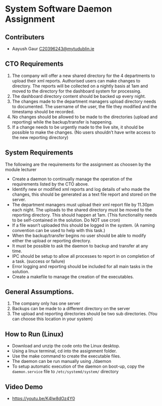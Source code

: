 # System Software Daemon Assignment

## Contributers 
- Aayush Gaur <C20396243@mytudublin.ie>

## CTO Requirements

1. The company will offer a new shared directory for the 4 departments to upload their
xml reports. Authorised users can make changes to directory. The reports will be
collected on a nightly basis at 1am and moved to the directory for the dashboard
system for processing.
2. The dashboard directory content should be backed up every night.
3. The changes made to the department managers upload directory needs to
documented. The username of the user, the file they modified and the timestamp
should be recorded.
4. No changes should be allowed to be made to the directories (upload and reporting)
while the backup/transfer is happening.
5. If a change needs to be urgently made to the live site, it should be possible to make
the changes. (No users shouldn’t have write access to the new reporting directory)

## System Requirements

The following are the requirements for the assignment as choosen by the module lecturer

* Create a daemon to continually manage the operation of the requirements listed by
the CTO above.
* Identify new or modified xml reports and log details of who made the changes, this
should be generated as a text file report and stored on the server.
* The department managers must upload their xml report file by 11.30pm each night.
The uploads to the shared directory must be moved to the reporting directory. This
should happen at 1am. (This functionality needs to be self-contained in the solution.
Do NOT use cron)
* If a file wasn’t uploaded this should be logged in the system. (A naming convention
can be used to help with this task.)
* When the backup/transfer begins no user should be able to modify either the upload
or reporting directory.
* It must be possible to ask the daemon to backup and transfer at any time.
* IPC should be setup to allow all processes to report in on completion of a task.
(success or failure)
* Error logging and reporting should be included for all main tasks in the solution.
* Create a makefile to manage the creation of the executables.

## General Assumptions.

1. The company only has one server
2. Backups can be made to a different directory on the server
3. The upload and reporting directories should be two sub directories. (You can choose
this location in your system)

## How to Run (Linux)

* Download and unzip the code onto the Linux desktop.
* Using a linux terminal, cd into the assignment folder.
* Use the make command to create the executable files. 
* The daemon can be run manually using ./daemon
* To setup automatic execution of the daemon on boot-up, copy the `daemon.service` file to `/etc/systemd/system/` directory

## Video Demo

*  https://youtu.be/K4Iw8dOz4Y0